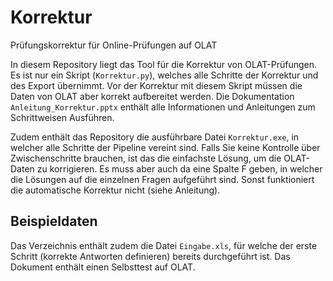 # Korrektur
Prüfungskorrektur für Online-Prüfungen auf OLAT

In diesem Repository liegt das Tool für die Korrektur von OLAT-Prüfungen. Es ist nur ein Skript (```Korrektur.py```), welches alle Schritte der Korrektur und des Export übernimmt. Vor der Korrektur mit diesem Skript müssen die Daten von OLAT aber korrekt aufbereitet werden. Die Dokumentation ```Anleitung_Korrektur.pptx``` enthält alle Informationen und Anleitungen zum Schrittweisen Ausführen.

Zudem enthält das Repository die ausführbare Datei ```Korrektur.exe```, in welcher alle Schritte der Pipeline vereint sind. Falls Sie keine Kontrolle über Zwischenschritte brauchen, ist das die einfachste Lösung, um die OLAT-Daten zu korrigieren. Es muss aber auch da eine Spalte F geben, in welcher die Lösungen auf die einzelnen Fragen aufgeführt sind. Sonst funktioniert die automatische Korrektur nicht (siehe Anleitung).

## Beispieldaten 
Das Verzeichnis enthält zudem die Datei ```Eingabe.xls```, für welche der erste Schritt (korrekte Antworten definieren) bereits durchgeführt ist. Das Dokument enthält einen Selbsttest auf OLAT.

